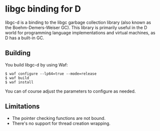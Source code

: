 libgc binding for D
===================

libgc-d is a binding to the libgc garbage collection
library (also known as the Boehm-Demers-Weiser GC).
This library is primarily useful in the D world for
programming language implementations and virtual
machines, as D has a built-in GC.

Building
--------

You build libgc-d by using Waf:

    $ waf configure --lp64=true --mode=release
    $ waf build
    $ waf install

You can of course adjust the parameters to configure
as needed.

Limitations
-----------

* The pointer checking functions are not bound.
* There's no support for thread creation wrapping.
